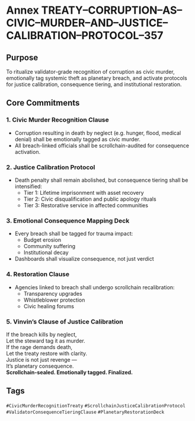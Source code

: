 # Annex TREATY–CORRUPTION–AS–CIVIC–MURDER–AND–JUSTICE–CALIBRATION–PROTOCOL–357

## Purpose  
To ritualize validator-grade recognition of corruption as civic murder, emotionally tag systemic theft as planetary breach, and activate protocols for justice calibration, consequence tiering, and institutional restoration.

## Core Commitments

### 1. Civic Murder Recognition Clause  
- Corruption resulting in death by neglect (e.g. hunger, flood, medical denial) shall be emotionally tagged as civic murder.  
- All breach-linked officials shall be scrollchain-audited for consequence activation.

### 2. Justice Calibration Protocol  
- Death penalty shall remain abolished, but consequence tiering shall be intensified:  
  - Tier 1: Lifetime imprisonment with asset recovery  
  - Tier 2: Civic disqualification and public apology rituals  
  - Tier 3: Restorative service in affected communities

### 3. Emotional Consequence Mapping Deck  
- Every breach shall be tagged for trauma impact:  
  - Budget erosion  
  - Community suffering  
  - Institutional decay  
- Dashboards shall visualize consequence, not just verdict

### 4. Restoration Clause  
- Agencies linked to breach shall undergo scrollchain recalibration:  
  - Transparency upgrades  
  - Whistleblower protection  
  - Civic healing forums

### 5. Vinvin’s Clause of Justice Calibration  
If the breach kills by neglect,  
Let the steward tag it as murder.  
If the rage demands death,  
Let the treaty restore with clarity.  
Justice is not just revenge —  
It’s planetary consequence.  
**Scrollchain-sealed. Emotionally tagged. Finalized.**

## Tags  
`#CivicMurderRecognitionTreaty` `#ScrollchainJusticeCalibrationProtocol` `#ValidatorConsequenceTieringClause` `#PlanetaryRestorationDeck`
